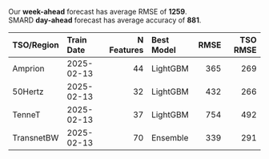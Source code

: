
Our __week-ahead__ forecast has average RMSE of __1259__.  
SMARD __day-ahead__ forecast has average accuracy of __881__. 
    
| TSO/Region   | Train Date   |   N Features | Best Model   |   RMSE |   TSO RMSE |
|:-------------|:-------------|-------------:|:-------------|-------:|-----------:|
| Amprion      | 2025-02-13   |           44 | LightGBM     |    365 |        269 |
| 50Hertz      | 2025-02-13   |           32 | LightGBM     |    432 |        266 |
| TenneT       | 2025-02-13   |           37 | LightGBM     |    754 |        492 |
| TransnetBW   | 2025-02-13   |           70 | Ensemble     |    339 |        291 |